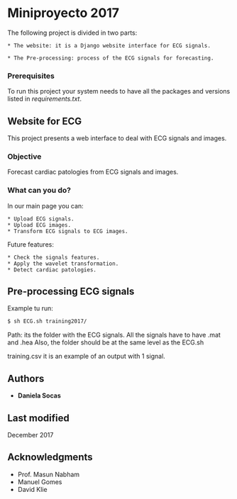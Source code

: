 # Miniproyecto 2017

The following project is divided in two parts: 

    * The website: it is a Django website interface for ECG signals.

    * The Pre-processing: process of the ECG signals for forecasting.  

### Prerequisites

To run this project your system needs to have all the packages and versions listed in *requirements.txt*.

## Website for ECG 

This project presents a web interface to deal with ECG signals and images. 

### Objective

Forecast cardiac patologies from ECG signals and images. 

### What can you do?

In our main page you can:

    * Upload ECG signals.
    * Upload ECG images. 
    * Transform ECG signals to ECG images.
    
Future features:

    * Check the signals features.
    * Apply the wavelet transformation. 
    * Detect cardiac patologies.

## Pre-processing ECG signals 
Example tu run: 
```bash
$ sh ECG.sh training2017/ 
```

Path: its the folder with the ECG signals. All the signals have to have .mat and .hea
Also, the folder should be at the same level as the ECG.sh 

training.csv it is an example of an output with 1 signal.

## Authors 

*   **Daniela Socas** 

## Last modified

December 2017

## Acknowledgments
*   Prof. Masun Nabham
*   Manuel Gomes
*   David Klie